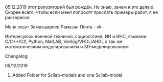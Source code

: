 05.12.2019 этот репозиторий был рождён. 
Не знаю, зачем я это делаю.
Скорее всего, чтобы если меня попросят прислать примеры работ,
я не растерялся

Меня зовут Замахшариев Рамазан
Почта - 
vk - 

Интересуюсь военной техникой, социологией, ИИ и ИНС,
языками C/C++/C#, Python, MatLAB, Verilog/VHDL/AHDL
а так же математическим моделированием и 3D-моделированием

Changelog:

05/12/2019
1. Added Folder for Scilab-models and one Scilab-model